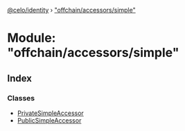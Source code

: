 [@celo/identity](../README.md) › ["offchain/accessors/simple"](_offchain_accessors_simple_.md)

# Module: "offchain/accessors/simple"

## Index

### Classes

* [PrivateSimpleAccessor](../classes/_offchain_accessors_simple_.privatesimpleaccessor.md)
* [PublicSimpleAccessor](../classes/_offchain_accessors_simple_.publicsimpleaccessor.md)
